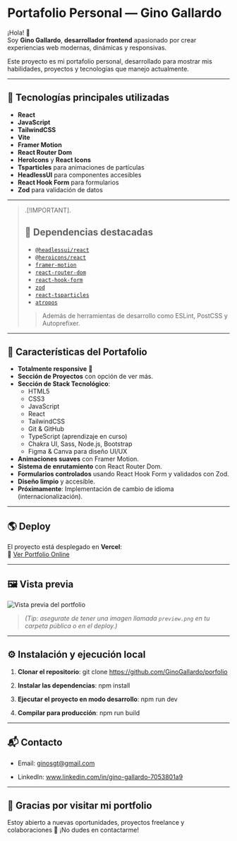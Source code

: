 # Portafolio Personal — Gino Gallardo

¡Hola! 👋  
Soy **Gino Gallardo**, **desarrollador frontend** apasionado por crear experiencias web modernas, dinámicas y responsivas.

Este proyecto es mi portafolio personal, desarrollado para mostrar mis habilidades, proyectos y tecnologías que manejo actualmente.

---

## 🚀 Tecnologías principales utilizadas

- **React**
- **JavaScript**
- **TailwindCSS**
- **Vite**
- **Framer Motion**
- **React Router Dom**
- **HeroIcons** y **React Icons**
- **Tsparticles** para animaciones de partículas
- **HeadlessUI** para componentes accesibles
- **React Hook Form** para formularios
- **Zod** para validación de datos

---
> .[!IMPORTANT].
> ## 🧩 Dependencias destacadas
> 
> - [`@headlessui/react`](https://headlessui.dev/)
> - [`@heroicons/react`](https://heroicons.com/)
> - [`framer-motion`](https://www.framer.com/motion/)
> - [`react-router-dom`](https://reactrouter.com/)
> - [`react-hook-form`](https://react-hook-form.com/)
> - [`zod`](https://zod.dev/)
> - [`react-tsparticles`](https://github.com/matteobruni/tsparticles)
> - [`atropos`](https://atroposjs.com/)
> 
> > Además de herramientas de desarrollo como ESLint, PostCSS y Autoprefixer.

---

## 🌟 Características del Portafolio

- **Totalmente responsive** 📱
- **Sección de Proyectos** con opción de ver más.
- **Sección de Stack Tecnológico**:
  - HTML5
  - CSS3
  - JavaScript
  - React
  - TailwindCSS
  - Git & GitHub
  - TypeScript (aprendizaje en curso)
  - Chakra UI, Sass, Node.js, Bootstrap
  - Figma & Canva para diseño UI/UX
- **Animaciones suaves** con Framer Motion.
- **Sistema de enrutamiento** con React Router Dom.
- **Formularios controlados** usando React Hook Form y validados con Zod.
- **Diseño limpio** y accesible.
- **Próximamente**: Implementación de cambio de idioma (internacionalización).

---

## 🌎 Deploy

El proyecto está desplegado en **Vercel**:  
🔗 [Ver Portfolio Online](https://porfolio-red-nu-27.vercel.app)

---

## 🖼️ Vista previa

![Vista previa del portfolio](https://porfolio-red-nu-27.vercel.app/preview.png)

> *(Tip: asegurate de tener una imagen llamada `preview.png` en tu carpeta pública o en el deploy.)*

---

## ⚙️ Instalación y ejecución local

1. **Clonar el repositorio**:
git clone https://github.com/GinoGallardo/porfolio

2. **Instalar las dependencias**:
npm install

3. **Ejecutar el proyecto en modo desarrollo**:
npm run dev

4. **Compilar para producción**:
npm run build

---

## 📬 Contacto

- Email: ginosgt@gmail.com

- LinkedIn: www.linkedin.com/in/gino-gallardo-7053801a9


---

## 🙌 Gracias por visitar mi portfolio
Estoy abierto a nuevas oportunidades, proyectos freelance y colaboraciones 🚀
¡No dudes en contactarme!